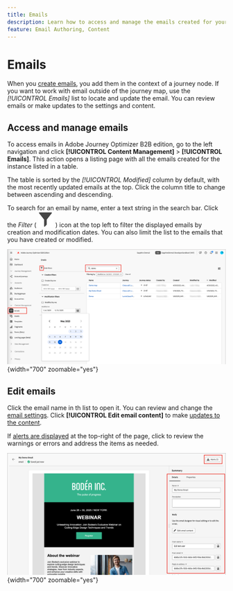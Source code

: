 ```yaml
---
title: Emails
description: Learn how to access and manage the emails created for your account journeys.
feature: Email Authoring, Content
---
```

# Emails

When you [create emails](./add-email.md), you add them in the context of a journey node. If you want to work with email outside of the journey map, use the _[!UICONTROL Emails]_ list to locate and update the email. You can review emails or make updates to the settings and content.

## Access and manage emails

To access emails in Adobe Journey Optimizer B2B edition, go to the left navigation and click **[!UICONTROL Content Management]** > **[!UICONTROL Emails]**. This action opens a listing page with all the emails created for the instance listed in a table.

The table is sorted by the _[!UICONTROL Modified]_ column by default, with the most recently updated emails at the top. Click the column title to change between ascending and descending.

To search for an email by name, enter a text string in the search bar. Click the _Filter_ ( ![Filter icon](../assets/do-not-localize/icon-filter.svg) ) icon at the top left to filter the displayed emails by creation and modification dates. You can also limit the list to the emails that you have created or modified.

![Access the email templates library and filter by name and dates](./assets/emails-list-filtered.png){width="700" zoomable="yes"}

## Edit emails

Click the email name in th list to open it. You can review and change the [email settings](./add-email.md#define-the-email-settings). Click **[!UICONTROL Edit email content]** to make [updates to the content](./email-authoring.md). 

If [alerts are displayed](./add-email.md#check-alerts) at the top-right of the page, click to review the warnings or errors and address the items as needed.

![Open the email to make updates](./assets/email-open-update.png){width="700" zoomable="yes"}
